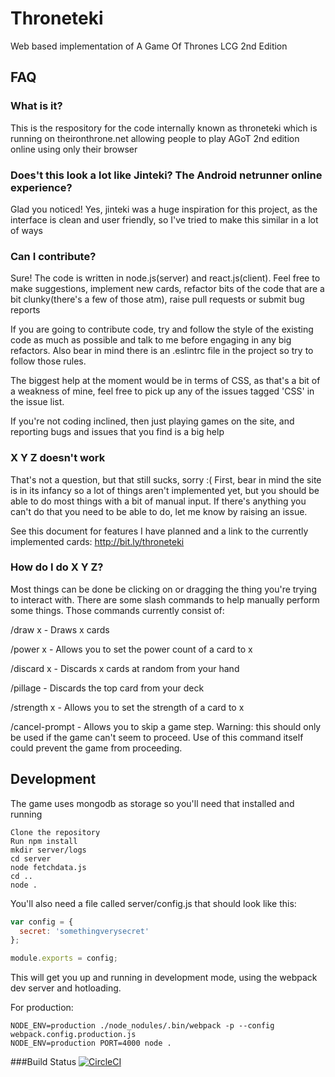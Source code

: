 # Throneteki

Web based implementation of A Game Of Thrones LCG 2nd Edition

## FAQ

### What is it?

This is the respository for the code internally known as throneteki which is running on theironthrone.net allowing people to play AGoT 2nd edition online using only their browser

### Does't this look a lot like Jinteki? The Android netrunner online experience?

Glad you noticed!  Yes, jinteki was a huge inspiration for this project, as the interface is clean and user friendly, so I've tried to make this similar in a lot of ways

### Can I contribute?

Sure!  The code is written in node.js(server) and react.js(client).  Feel free to make suggestions, implement new cards, refactor bits of the code that are a bit clunky(there's a few of those atm), raise pull requests or submit bug reports

If you are going to contribute code, try and follow the style of the existing code as much as possible and talk to me before engaging in any big refactors.  Also bear in mind there is an .eslintrc file in the project so try to follow those rules.

The biggest help at the moment would be in terms of CSS, as that's a bit of a weakness of mine, feel free to pick up any of the issues tagged 'CSS' in the issue list.

If you're not coding inclined, then just playing games on the site, and reporting bugs and issues that you find is a big help

### X Y Z doesn't work
That's not a question, but that still sucks, sorry :(  First, bear in mind the site is in its infancy so a lot of things aren't implemented yet, but you should be able to do most things with a bit of manual input.  If there's anything you can't do that you need to be able to do, let me know by raising an issue.

See this document for features I have planned and a link to the currently implemented cards:  http://bit.ly/throneteki

### How do I do X Y Z?
Most things can be done be clicking on or dragging the thing you're trying to interact with.  There are some slash commands to help manually perform some things.  Those commands currently consist of:

/draw x - Draws x cards

/power x - Allows you to set the power count of a card to x

/discard x - Discards x cards at random from your hand

/pillage - Discards the top card from your deck

/strength x - Allows you to set the strength of a card to x

/cancel-prompt - Allows you to skip a game step. Warning: this should only be used if the game can't seem to proceed. Use of this command itself could prevent the game from proceeding.

## Development

The game uses mongodb as storage so you'll need that installed and running

```
Clone the repository
Run npm install
mkdir server/logs
cd server
node fetchdata.js
cd ..
node .
```

You'll also need a file called server/config.js that should look like this:
```javascript
var config = {
  secret: 'somethingverysecret'
};

module.exports = config;
```

This will get you up and running in development mode, using the webpack dev server and hotloading.

For production:

```
NODE_ENV=production ./node_nodules/.bin/webpack -p --config webpack.config.production.js
NODE_ENV=production PORT=4000 node .
```

###Build Status
[![CircleCI](https://circleci.com/gh/cryogen/throneteki.svg?style=svg)](https://circleci.com/gh/cryogen/throneteki)
